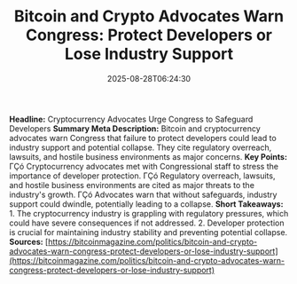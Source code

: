 ﻿---
title: "Bitcoin and Crypto Advocates Warn Congress: Protect Developers or Lose Industry Support"
date: "2025-08-28T06:24:30"
category: "Markets"
summary: ""
slug: "bitcoin and crypto advocates warn congress protect developer"
source_urls:
  - "https://bitcoinmagazine.com/politics/bitcoin-and-crypto-advocates-warn-congress-protect-developers-or-lose-industry-support"
seo:
  title: "Bitcoin and Crypto Advocates Warn Congress: Protect Developers or Lose Industry Support | Hash n Hedge"
  description: ""
  keywords: ["news", "markets", "brief"]
---
**Headline:**  Cryptocurrency Advocates Urge Congress to Safeguard Developers  **Summary Meta Description:** Bitcoin and cryptocurrency advocates warn Congress that failure to protect developers could lead to industry support and potential collapse. They cite regulatory overreach, lawsuits, and hostile business environments as major concerns.  **Key Points:**  ΓÇó Cryptocurrency advocates met with Congressional staff to stress the importance of developer protection. ΓÇó Regulatory overreach, lawsuits, and hostile business environments are cited as major threats to the industry's growth. ΓÇó Advocates warn that without safeguards, industry support could dwindle, potentially leading to a collapse.  **Short Takeaways:**  1.  The cryptocurrency industry is grappling with regulatory pressures, which could have severe consequences if not addressed. 2.  Developer protection is crucial for maintaining industry stability and preventing potential collapse.  **Sources:** [https://bitcoinmagazine.com/politics/bitcoin-and-crypto-advocates-warn-congress-protect-developers-or-lose-industry-support](https://bitcoinmagazine.com/politics/bitcoin-and-crypto-advocates-warn-congress-protect-developers-or-lose-industry-support) 

